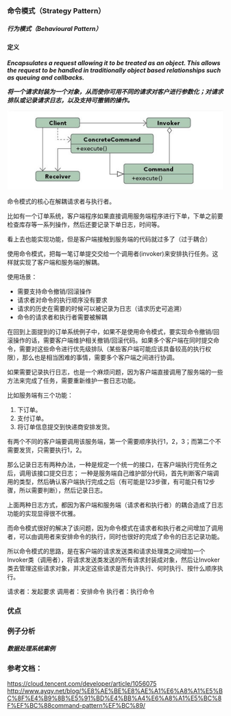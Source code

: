 ### 命令模式（Strategy Pattern）

##### 行为模式（Behavioural Pattern）

#### 定义

***Encapsulates a request allowing it to be treated as an object. This allows the request to be handled in traditionally object based relationships such as queuing and callbacks.***

***将一个请求封装为一个对象，从而使你可用不同的请求对客户进行参数化；对请求排队或记录请求日志，以及支持可撤销的操作。***

![Strategy Pattern UML](https://github.com/nox60/go-design-pattern/blob/master/images/command_pattern.png)

命令模式的核心在解耦请求者与执行者。

比如有一个订单系统，客户端程序如果直接调用服务端程序进行下单，下单之前要检查库存等一系列操作，然后还要记录下单日志，时间等。

看上去也能实现功能，但是客户端接触到服务端的代码就过多了（过于耦合）

使用命令模式，把每一笔订单提交交给一个调用者(invoker)来安排执行任务。这样就实现了客户端和服务端的解耦。

使用场景：
- 需要支持命令撤销/回滚操作
- 请求者对命令的执行顺序没有要求
- 请求的历史在需要的时候可以被记录为日志（请求历史可追溯）
- 命令的请求者和执行者需要被解耦

在回到上面提到的订单系统例子中，如果不是使用命令模式，要实现命令撤销/回滚操作的话，需要客户端维护相关撤销/回滚代码。如果多个客户端在同时提交命令，需要对这些命令进行优先级排队（某些客户端可能应该具备较高的执行权限），那么也是相当困难的事情，需要多个客户端之间进行协调。

如果需要记录执行日志，也是一个麻烦问题，因为客户端直接调用了服务端的一些方法来完成了任务，需要重新维护一套日志功能。

比如服务端有三个功能：

1. 下订单。
2. 支付订单。
3. 将订单信息提交到快递商安排发货。

有两个不同的客户端要调用该服务端，第一个需要顺序执行1，2，3；而第二个不需要发货，只需要执行1，2。

那么记录日志有两种办法，一种是规定一个统一的接口，在客户端执行完任务之后，调用该接口提交日志；
一种是服务端自己维护部分代码，首先判断客户端调用的类型，然后确认客户端执行完成之后（有可能是123步骤，有可能只有12步骤，所以需要判断），然后记录日志。

上面两种日志方式，都因为客户端和服务端（请求者和执行者）的耦合造成了日志功能的实现显得很不优雅。

而命令模式很好的解决了该问题，因为命令模式在请求者和执行者之间增加了调用者，可以由调用者来安排命令的执行，同时也很好的完成了命令的日志记录功能。

所以命令模式的思路，是在客户端的请求发送类和请求处理类之间增加一个Invoker类（调用者），将请求发送类发送的所有请求封装成对象，然后让Invoker类去管理这些请求对象，并决定这些请求是否允许执行、何时执行、按什么顺序执行。

请求者：发起要求
调用者：安排命令
执行者：执行命令

### 优点

### 例子分析

##### 数据处理系统案例

### 参考文档：
https://cloud.tencent.com/developer/article/1056075
http://www.ayqy.net/blog/%E8%AE%BE%E8%AE%A1%E6%A8%A1%E5%BC%8F%E4%B9%8B%E5%91%BD%E4%BB%A4%E6%A8%A1%E5%BC%8F%EF%BC%88command-pattern%EF%BC%89/